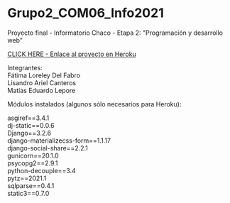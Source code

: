 # Grupo2_COM06_Info2021

Proyecto final - Informatorio Chaco - Etapa 2: "Programación y desarrollo web"

[CLICK HERE - Enlace al proyecto en Heroku](https://chacogame.herokuapp.com/)

Integrantes:  
    Fátima Loreley Del Fabro  
    Lisandro Ariel Canteros  
    Matías Eduardo Lepore
    
Módulos instalados (algunos sólo necesarios para Heroku):  
  
asgiref==3.4.1   
dj-static==0.0.6  
Django==3.2.6  
django-materializecss-form==1.1.17  
django-social-share==2.2.1  
gunicorn==20.1.0  
psycopg2==2.9.1  
python-decouple==3.4  
pytz==2021.1  
sqlparse==0.4.1  
static3==0.7.0  
  
